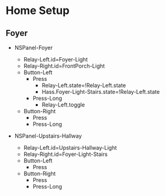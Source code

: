 # Home Setup

## Foyer

- NSPanel-Foyer
  - Relay-Left.id=Foyer-Light
  - Relay-Right.id=FrontPorch-Light
  - Button-Left
    - Press
      - Relay-Left.state=!Relay-Left.state
      - Hass.Foyer-Light-Stairs.state=!Relay-Left.state
    - Press-Long
      - Relay-Left.toggle
  - Button-Right
    - Press
    - Press-Long

- NSPanel-Upstairs-Hallway
  - Relay-Left.id=Upstairs-Hallway-Light
  - Relay-Right.id=Foyer-Light-Stairs
  - Button-Left
    - Press
  - Button-Right
    - Press
    - Press-Long

